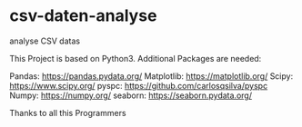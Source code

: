 # csv-daten-analyse
analyse CSV datas

This Project is based on Python3.
Additional Packages are needed:

Pandas: https://pandas.pydata.org/
Matplotlib: https://matplotlib.org/
Scipy: https://www.scipy.org/
pyspc: https://github.com/carlosqsilva/pyspc
Numpy: https://numpy.org/
seaborn: https://seaborn.pydata.org/

Thanks to all this Programmers
